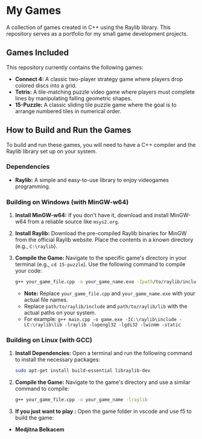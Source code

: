 # My Games

A collection of games created in C++ using the Raylib library. This repository serves as a portfolio for my small game development projects.

## Games Included

This repository currently contains the following games:

- **Connect 4:** A classic two-player strategy game where players drop colored discs into a grid.
- **Tetris:** A tile-matching puzzle video game where players must complete lines by manipulating falling geometric shapes.
- **15-Puzzle:** A classic sliding tile puzzle game where the goal is to arrange numbered tiles in numerical order.

## How to Build and Run the Games

To build and run these games, you will need to have a C++ compiler and the Raylib library set up on your system.

### Dependencies

- **Raylib:** A simple and easy-to-use library to enjoy videogames programming.

### Building on Windows (with MinGW-w64)

1.  **Install MinGW-w64:** If you don't have it, download and install MinGW-w64 from a reliable source like `msys2.org`.
2.  **Install Raylib:** Download the pre-compiled Raylib binaries for MinGW from the official Raylib website. Place the contents in a known directory (e.g., `C:\raylib`).
3.  **Compile the Game:** Navigate to the specific game's directory in your terminal (e.g., `cd 15-puzzle`). Use the following command to compile your code:

    ```bash
    g++ your_game_file.cpp -o your_game_name.exe -Ipath/to/raylib/include -Lpath/to/raylib/lib -lraylib -lopengl32 -lgdi32 -lwinmm -static
    ```

    - **Note:** Replace `your_game_file.cpp` and `your_game_name.exe` with your actual file names.
    - Replace `path/to/raylib/include` and `path/to/raylib/lib` with the actual paths on your system.
    - For example: `g++ main.cpp -o game.exe -IC:\raylib\include -LC:\raylib\lib -lraylib -lopengl32 -lgdi32 -lwinmm -static`

### Building on Linux (with GCC)

1.  **Install Dependencies:** Open a terminal and run the following command to install the necessary packages:

    ```bash
    sudo apt-get install build-essential libraylib-dev
    ```

2.  **Compile the Game:** Navigate to the game's directory and use a similar command to compile:

    ```bash
    g++ your_game_file.cpp -o your_game_name -lraylib
    ```
3.  **If you just want to play :** Open the game folder in vscode and use f5 to build the game:
- **Medjitna Belkacem**
